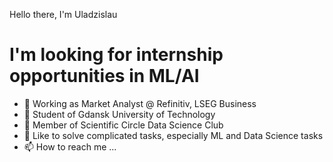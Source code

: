 Hello there, I'm Uladzislau
<h1>I'm looking for internship opportunities in ML/AI</h1>

- 👋 Working as Market Analyst @ Refinitiv, LSEG Business
- 👀 Student of Gdansk University of Technology
- 🌱 Member of Scientific Circle Data Science Club
- 💞️ Like to solve complicated tasks, especially ML and Data Science tasks
- 📫 How to reach me ...

<!---
uhryvacheuski/uhryvacheuski is a ✨ special ✨ repository because its `README.md` (this file) appears on your GitHub profile.
You can click the Preview link to take a look at your changes.
--->

